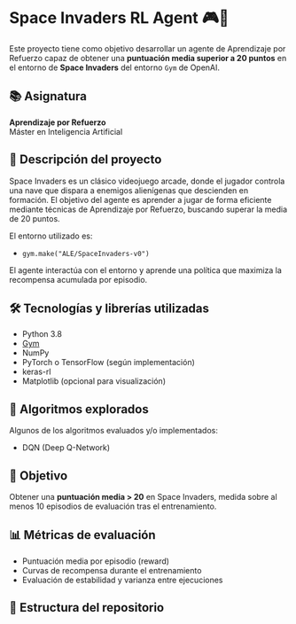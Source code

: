 # Space Invaders RL Agent 🎮🧠

Este proyecto tiene como objetivo desarrollar un agente de Aprendizaje por Refuerzo capaz de obtener una **puntuación media superior a 20 puntos** en el entorno de **Space Invaders** del entorno `Gym` de OpenAI.

## 📚 Asignatura

**Aprendizaje por Refuerzo**  
Máster en Inteligencia Artificial

## 🚀 Descripción del proyecto

Space Invaders es un clásico videojuego arcade, donde el jugador controla una nave que dispara a enemigos alienígenas que descienden en formación. El objetivo del agente es aprender a jugar de forma eficiente mediante técnicas de Aprendizaje por Refuerzo, buscando superar la media de 20 puntos.

El entorno utilizado es:
- `gym.make("ALE/SpaceInvaders-v0")`  

El agente interactúa con el entorno y aprende una política que maximiza la recompensa acumulada por episodio.

## 🛠️ Tecnologías y librerías utilizadas

- Python 3.8
- [Gym](https://www.gymlibrary.dev/)
- NumPy
- PyTorch o TensorFlow (según implementación)
- keras-rl
- Matplotlib (opcional para visualización)

## 🤖 Algoritmos explorados

Algunos de los algoritmos evaluados y/o implementados:

- DQN (Deep Q-Network)

## 🎯 Objetivo

Obtener una **puntuación media > 20** en Space Invaders, medida sobre al menos 10 episodios de evaluación tras el entrenamiento.

## 📊 Métricas de evaluación

- Puntuación media por episodio (reward)
- Curvas de recompensa durante el entrenamiento
- Evaluación de estabilidad y varianza entre ejecuciones

## 📁 Estructura del repositorio

